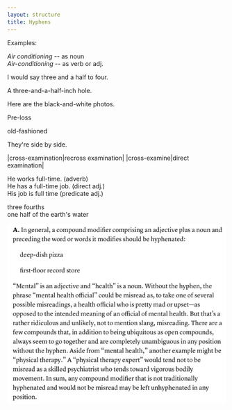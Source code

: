 ```yaml
---
layout: structure
title: Hyphens
---  
```


Examples:  

*Air conditioning* -- as noun  
*Air-conditioning* -- as verb or adj.  

I would say three and a half to four.  

A three-and-a-half-inch hole.  

Here are the black-and-white photos.  

Pre-loss  

old-fashioned  

They're side by side.  

|cross-examination|recross examination|
|cross-examine|direct examination|  

He works full-time. (adverb)  
He has a full-time job. (direct adj.)  
His job is full time (predicate adj.)  

three fourths  
one half of the earth's water  




![My image Name](/assets/images/mental-health-issue----hyphen.jpg)